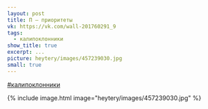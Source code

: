 ```yaml
---
layout: post
title: П — приоритеты
vk: https://vk.com/wall-201760291_9
tags:
  - калипоклонники
show_title: true
excerpt: ...
picture: heytery/images/457239030.jpg
small: true
---
```

[#калипоклонники](poisk.html#калипоклонники)

{% include image.html image="heytery/images/457239030.jpg" %}